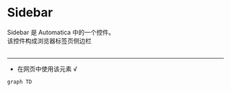# Sidebar
Sidebar 是 Automatica 中的一个控件。<br>
该控件构成浏览器标签页侧边栏<br>
<br>

---
+ 在网页中使用该元素 √

```mermaid
graph TD
    
    
```